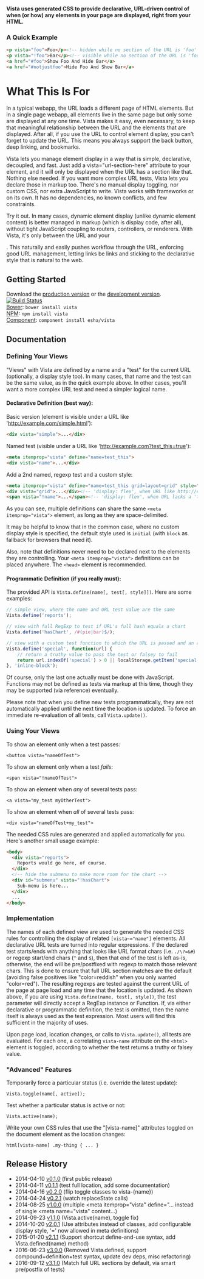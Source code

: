#### Vista uses generated CSS to provide declarative, URL-driven control of when (or how) any elements in your page are displayed, right from your HTML.

### A Quick Example

```html
<p vista="foo">Foo</p><!-- hidden while no section of the URL is 'foo' -->
<p vista="!foo">Bar</p><!-- visible while no section of the URL is 'foo' -->
<a href="#foo">Show Foo And Hide Bar</a>
<a href="#notjustfoo">Hide Foo And Show Bar</a>
```

# What This Is For

In a typical webapp, the URL loads a different page of HTML elements. But in a single page webapp, all elements live in the same page but only some are displayed at any one time. Vista makes it easy, even necessary, to keep that meaningful relationship between the URL and the elements that are displayed. After all, if you use the URL to control element display, you can't forget to update the URL. This means you always support the back button, deep linking, and bookmarks.

Vista lets you manage element display in a way that is simple, declarative, decoupled, and fast. Just add a vista="url-section-here" attribute to your element, and it will only be displayed when the URL has a section like that. Nothing else needed. If you want more complex URL tests, Vista lets you declare those in markup too. There's no manual display toggling, nor custom CSS, nor extra JavaScript to write. Vista works with frameworks or on its own. It has no dependencies, no known conflicts, and few constraints.

Try it out. In many cases, dynamic element display (unlike dynamic element content) is better managed in markup (which is display code, after all), without tight JavaScript coupling to routers, controllers, or renderers. With Vista, it's only between the URL and your <div>. This naturally and easily pushes workflow through the URL, enforcing good URL management, letting links be links and sticking to the declarative style that is natural to the web.

## Getting Started

Download the [production version][min] or the [development version][max]. [![Build Status](https://travis-ci.org/esha/vista.png?branch=master)](https://travis-ci.org/esha/vista)  
[Bower][bower]: `bower install vista`  
[NPM][npm]: `npm install vista`   
[Component][component]: `component install esha/vista`  

[min]: https://raw.github.com/esha/vista/master/dist/vista.min.js
[max]: https://raw.github.com/esha/vista/master/dist/vista.js
[npm]: https://npmjs.org/package/vista
[bower]: http://bower.io/
[component]: http://component.io/

## Documentation

### Defining Your Views

"Views" with Vista are defined by a name and a "test" for the current URL (optionally, a display style too). In many cases, that name and the test can be the same value, as in the quick example above. In other cases, you'll want a more complex URL test and need a simpler logical name.

#### Declarative Definition (best way):  

Basic version (element is visible under a URL like 'http://example.com/simple.html'):  
```html
<div vista="simple">...</div>
```  

Named test (visible under a URL like 'http://example.com?test_this=true'):  
```html
<meta itemprop="vista" define="name=test_this">
<div vista="name">...</div>
```  

Add a 2nd named, regexp test and a custom style:  
```html
<meta itemprop="vista" define="name=test_this grid=layout=grid" style="flex">
<div vista="grid">...</div><!-- 'display: flex', when URL like http://example.com?layout=grid&a=1 -->
<span vista="!name">...</span><!-- 'display: flex', when URL lacks a 'test_this' section -->
```  

As you can see, multiple definitions can share the same `<meta itemprop="vista">` element, as long as they are space-delimited.

It may be helpful to know that in the common case, where no custom display style is specified, the default style used is `initial` (with `block` as fallback for browsers that need it).  

Also, note that definitions never need to be declared next to the elements they are controlling.
Your `<meta itemprop="vista">` definitions can be placed anywhere. The `<head>` element is recommended.

#### Programmatic Definition (if you really must):  

The provided API is `Vista.define(name[, test[, style]])`. Here are some examples:

```javascript
// simple view, where the name and URL test value are the same
Vista.define('reports');

// view with full RegExp to test if URL's full hash equals a chart
Vista.define('hasChart', /#(pie|bar)$/);

// view with a custom test function to which the URL is passed and an alternate style
Vista.define('special', function(url) {
    // return a truthy value to pass the test or falsey to fail
    return url.indexOf('special') > 0 || localStorage.getItem('special');
}, 'inline-block');
```

Of course, only the last one actually must be done with JavaScript. Functions may not be defined as tests via markup at this time, though they may be supported (via reference) eventually.

Please note that when you define new tests programmatically, they are not automatically applied until the next time the location is updated. To force an immediate re-evaluation of all tests, call `Vista.update()`.

### Using Your Views

To show an element only when a test passes:  

`<button vista="nameOfTest">`

To show an element only when a test *fails*:

`<span vista="!nameOfTest">`

To show an element when *any* of several tests pass:

`<a vista="my_test myOtherTest">`

To show an element when *all* of several tests pass:

`<div vista="nameOfTest+my_test">`

The needed CSS rules are generated and applied automatically for you. Here's another small usage example:

```html
<body>
  <div vista="reports">
    Reports would go here, of course.
  </div>
  <!-- hide the submenu to make more room for the chart -->
  <div id="submenu" vista="!hasChart">
    Sub-menu is here...
  </div>
  ...
</body>
```

### Implementation

The names of each defined view are used to generate the needed CSS rules for controlling the display of related `[vista~="name"]` elements. All declarative URL tests are turned into regular expressions. If the declared test starts/ends with anything that looks like URL format chars (i.e. `./\?=&#`) or regexp start/end chars (`^` and `$`), then that end of the test is left as-is, otherwise, the end will be pre/postfixed with regexp to match those relevant chars. This is done to ensure that full URL section matches are the default (avoiding false positives like "color=reddish" when you only wanted "color=red"). The resulting regexps are tested against the current URL of the page at page load and any time that the location is updated. As shown above, if you are using `Vista.define(name, test[, style])`, the test parameter will directly accept a RegExp instance or Function. If, via either declarative or programmatic definition, the test is omitted, then the name itself is always used as the test expression. Most users will find this sufficient in the majority of uses.

Upon page load, location changes, or calls to `Vista.update()`, all tests are evaluated. For each one, a correlating `vista-name` attribute on the `<html>` element is toggled, according to whether the test returns a truthy or falsey value. 

### "Advanced" Features

Temporarily force a particular status (i.e. override the latest update):

`Vista.toggle(name[, active]);`

Test whether a particular status is active or not:

`Vista.active(name);`

Write your own CSS rules that use the "[vista-name]" attributes toggled on the document element as the location changes:

`html[vista-name] .my-thing { ... }`

## Release History
* 2014-04-10 [v0.1.0][] (first public release)
* 2014-04-11 [v0.1.1][] (test full location, add some documentation)
* 2014-04-16 [v0.2.0][] (flip toggle classes to vista-{name})
* 2014-04-24 [v0.2.1][] (watch replaceState calls)
* 2014-08-25 [v1.0.0][] (multiple <meta itemprop="vista" define="... instead of single <meta name="vista" content...)
* 2014-09-23 [v1.1.0][] (Vista.active(name), toggle fix)
* 2014-10-20 [v2.0.1][] (Use attributes instead of classes, add configurable display style, '=' now allowed in meta definitions)
* 2015-01-20 [v2.1.1][] (Support shortcut define-and-use syntax, add Vista.defined(name) method)
* 2016-06-23 [v3.0.0][] (Removed Vista.defined, support compound+definition+test syntax, update dev deps, misc refactoring)
* 2016-09-12 [v3.1.0][] (Match full URL sections by default, via smart pre/postfix of tests)

[v0.1.0]: https://github.com/esha/vista/tree/0.1.0
[v0.1.1]: https://github.com/esha/vista/tree/0.1.1
[v0.2.0]: https://github.com/esha/vista/tree/0.2.0
[v0.2.1]: https://github.com/esha/vista/tree/0.2.1
[v1.0.0]: https://github.com/esha/vista/tree/1.0.0
[v1.1.0]: https://github.com/esha/vista/tree/1.1.0
[v2.0.1]: https://github.com/esha/vista/tree/2.0.1
[v2.1.1]: https://github.com/esha/vista/tree/2.1.1
[v3.0.0]: https://github.com/esha/vista/tree/3.0.0
[v3.1.0]: https://github.com/esha/vista/tree/3.1.0
